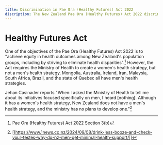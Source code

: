 ```yaml
---
title: Discrimination in Pae Ora (Healthy Futures) Act 2022
discription: The New Zealand Pae Ora (Healthy Futures) Act 2022 discriminates against men by omitting a men's health strategy.
---
```


# Healthy Futures Act
One of the objectives of the Pae Ora (Healthy Futures) Act 2022 is to "achieve equity in health outcomes among New Zealand's population groups, including by striving to eliminate health disparities".[^1] However, the Act requires the Ministry of Health to create a women's health strategy, but not a men's health strategy. Mongolia, Australia, Ireland, Iran, Malaysia, South Africa, Brazil, and the state of Quebec all have men's health strategies.

 Jehan Casinader reports "When I asked the Ministry of Health to tell me about its initiatives focused specifically on men, I heard  \[nothing\]. Although it has a women's health strategy, New Zealand does not have a men's health strategy, and the ministry has no plans to develop one."[^2] 

[^1]: Pae Ora (Healthy Futures) Act 2022 Section 3(b) 
[^2]: [[https://www.1news.co.nz/2024/06/08/drink-less-booze-and-check-your-testes-why-do-nz-men-get-minimal-health-support/]]
